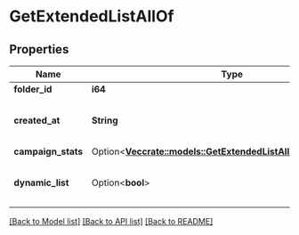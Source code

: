 # GetExtendedListAllOf

## Properties

Name | Type | Description | Notes
------------ | ------------- | ------------- | -------------
**folder_id** | **i64** | ID of the folder | 
**created_at** | **String** | Creation UTC date-time of the list (YYYY-MM-DDTHH:mm:ss.SSSZ) | 
**campaign_stats** | Option<[**Vec<crate::models::GetExtendedListAllOfCampaignStats>**](getExtendedList_allOf_campaignStats.md)> |  | [optional]
**dynamic_list** | Option<**bool**> | Status telling if the list is dynamic or not (true=dynamic, false=not dynamic) | [optional]

[[Back to Model list]](../README.md#documentation-for-models) [[Back to API list]](../README.md#documentation-for-api-endpoints) [[Back to README]](../README.md)


